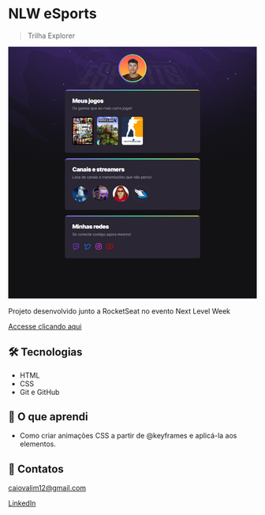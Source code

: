 # NLW eSports

> Trilha Explorer

![Page preview](./.github/preview.png)

Projeto desenvolvido junto a RocketSeat no evento Next Level Week

[Accesse clicando aqui](https://caiogvm.github.io/nlw-esports-explorer)

##  🛠 Tecnologias
- HTML
- CSS
- Git e GitHub

## 📘 O que aprendi
- Como criar animações CSS a partir de @keyframes e aplicá-la aos elementos.

## 💚 Contatos
caiovalim12@gmail.com

[LinkedIn](https://www.linkedin.com/in/caiovalim/)